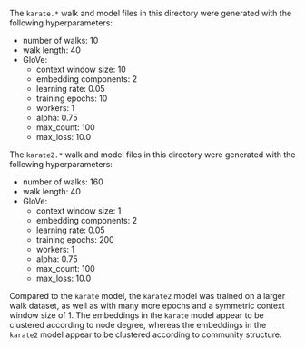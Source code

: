 The `karate.*` walk and model files in this directory were generated with the following hyperparameters:
- number of walks: 10
- walk length: 40
- GloVe:
  - context window size: 10
  - embedding components: 2
  - learning rate: 0.05
  - training epochs: 10
  - workers: 1
  - alpha: 0.75
  - max_count: 100
  - max_loss: 10.0
  
The `karate2.*` walk and model files in this directory were generated with the following hyperparameters:
- number of walks: 160
- walk length: 40
- GloVe:
  - context window size: 1
  - embedding components: 2
  - learning rate: 0.05
  - training epochs: 200
  - workers: 1
  - alpha: 0.75
  - max_count: 100
  - max_loss: 10.0

Compared to the `karate` model, the `karate2` model was trained on a larger walk dataset, as well as with many more 
epochs and a symmetric context window size of 1. The embeddings in the `karate` model appear to be clustered according 
to node degree, whereas the embeddings in the `karate2` model appear to be clustered according to community structure.   